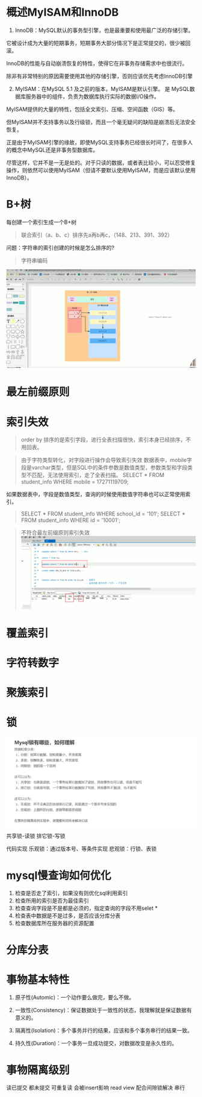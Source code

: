 # 概述MyISAM和InnoDB
1. InnoDB：MySQL默认的事务型引擎，也是最重要和使用最广泛的存储引擎。

它被设计成为大量的短期事务，短期事务大部分情况下是正常提交的，很少被回滚。

InnoDB的性能与自动崩溃恢复的特性，使得它在非事务存储需求中也很流行。

除非有非常特别的原因需要使用其他的存储引擎，否则应该优先考虑InnoDB引擎

2. MyISAM：在MySQL 5.1 及之前的版本，MyISAM是默认引擎。
是 MySQL数据库服务器中的组件，负责为数据库执行实际的数据I/O操作。

MyISAM提供的大量的特性，包括全文索引、压缩、空间函数（GIS）等。

但MyISAM并不支持事务以及行级锁，而且一个毫无疑问的缺陷是崩溃后无法安全恢复。

正是由于MyISAM引擎的缘故，即使MySQL支持事务已经很长时间了，在很多人的概念中MySQL还是非事务型数据库。

尽管这样，它并不是一无是处的。对于只读的数据，或者表比较小，可以忍受修复操作，则依然可以使用MyISAM（但请不要默认使用MyISAM，而是应该默认使用InnoDB）。


# B+树
每创建一个索引生成一个B+树

>联合索引（a、b、c）排序先a再b再c，（148、213、391、392）

问题：字符串的索引创建的时候是怎么排序的?
>字符串编码

![alt text](image-1.png)

# 最左前缀原则

# 索引失效
>order by 排序的是索引字段，进行全表扫描很快，索引本身已经排序，不用回表。

>由于字符类型转化，对字段进行操作会导致索引失效
数据表中，mobile字段是varchar类型，但是SQL中的条件参数是数值类型，参数类型和字段类型不匹配，无法使用索引，走了全表扫描。
>SELECT * FROM student_info WHERE mobile = 17271119709;

如果数据表中，字段是数值类型，查询的时候使用数值字符串也可以正常使用索引。
>SELECT * FROM student_info WHERE school_id = '101';
>SELECT * FROM student_info WHERE id = '10001';



>不符合最左前缀原则索引失效
![alt text](image-2.png)


# 覆盖索引

# 字符转数字

# 聚簇索引

# 锁
![alt text](image.png)
共享锁-读锁
排它锁-写锁

代码实现
乐观锁：通过版本号、等条件实现
悲观锁：行锁、表锁

# mysql慢查询如何优化
1. 检查是否走了索引，如果没有则优化sql利用索引
2. 检查所用的索引是否为最佳索引
3. 检查查询字段是不是都是必须的，指定查询的字段不用selet *
4. 检查表中数据是不是过多，是否应该分库分表
5. 检查数据库所在服务器的资源配置

# 分库分表

# 事物基本特性
1. 原子性(Automic)：一个动作要么做完，要么不做。

2. 一致性(Consistency)：保证数据处于一致性的状态，我理解就是保证数据有意义的。

3. 隔离性(Isolation)：多个事务并行的结果，应该和多个事务串行的结果一致。

4. 持久性(Duration)：一个事务一旦成功提交，对数据改变是永久性的。


# 事物隔离级别
读已提交
都未提交
可重复读 会被insert影响 read view 配合间隙锁解决
串行